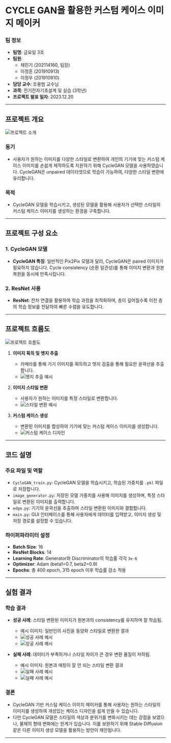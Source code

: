 # CYCLE GAN을 활용한 커스텀 케이스 이미지 메이커

### 팀 정보
- **팀명**: 금요일 3조
- **팀원**: 
  - 채민기 (202114160, 팀장)
  - 이정훈 (201910913)
  - 이정우 (201910910)
- **담당 교수**: 조용범 교수님
- **과목**: 전기전자기초설계 및 실습 (3학년)
- **프로젝트 발표 일자**: 2023.12.20

---

## 프로젝트 개요

![프로젝트 소개](src/abstract.png)

### 동기
- 사용자가 원하는 이미지를 다양한 스타일로 변환하여 개인의 기기에 맞는 커스텀 케이스 이미지를 손쉽게 제작하도록 지원하기 위해 CycleGAN 모델을 사용하였습니다. CycleGAN은 unpaired 데이터셋으로 학습이 가능하여, 다양한 스타일 변환에 유리합니다.

### 목적
- CycleGAN 모델을 학습시키고, 생성된 모델을 활용해 사용자가 선택한 스타일의 커스텀 케이스 이미지를 생성하는 환경을 구축합니다.

---

## 프로젝트 구성 요소

### 1. CycleGAN 모델
- **CycleGAN 특징**: 일반적인 Pix2Pix 모델과 달리, CycleGAN은 paired 이미지가 필요하지 않습니다. Cycle consistency (순환 일관성)를 통해 이미지 변환과 원본 복원을 동시에 만족시킵니다.
  
### 2. ResNet 사용
- **ResNet**: 잔차 연결을 활용하여 학습 과정을 최적화하며, 층이 깊어질수록 이전 층의 학습 정보를 전달하여 빠른 수렴을 유도합니다.

---

## 프로젝트 흐름도

![프로젝트 흐름도](src/flowchart.png)

1. **이미지 획득 및 엣지 추출**
    - 카메라를 통해 기기 이미지를 획득하고 엣지 검출을 통해 필요한 윤곽선을 추출합니다.
    - ![엣지 추출 예시](src/edge.png)

2. **이미지 스타일 변환**
    - 사용자가 원하는 이미지를 특정 스타일로 변환합니다.
    - ![스타일 변환 예시](src/edge2.png)

3. **커스텀 케이스 생성**
    - 변환된 이미지를 합성하여 기기에 맞는 커스텀 케이스 이미지를 생성합니다.
    - ![커스텀 케이스 디자인](src/12.jpg)

---

## 코드 설명

### 주요 파일 및 역할
- `CycleGAN_train.py`: CycleGAN 모델을 학습시키고, 학습된 가중치를 `.pkl` 파일로 저장합니다.
- `image_generator.py`: 저장된 모델 가중치를 사용해 이미지를 생성하며, 특정 스타일로 변환된 이미지를 출력합니다.
- `edge.py`: 기기의 윤곽선을 추출하여 스타일 변환된 이미지와 결합합니다.
- `main.py`: GUI 인터페이스를 통해 사용자에게 데이터를 입력받고, 이미지 생성 및 저장 경로를 설정할 수 있습니다.

### 하이퍼파라미터 설정
- **Batch Size**: 16
- **ResNet Blocks**: 14
- **Learning Rate**: Generator와 Discriminator의 학습률 각각 `3e-6`
- **Optimizer**: Adam (beta1=0.7, beta2=0.9)
- **Epochs**: 총 400 epoch, 315 epoch 이후 학습률 감소 적용

---

## 실험 결과

### 학습 결과
- **성공 사례**: 스타일 변환된 이미지가 원본과의 consistency를 유지하며 잘 학습됨.
  - 예시 이미지: 일반인의 사진을 동양화 스타일로 변환한 결과
  - ![성공 사례 예시](src/9.jpg)
  - ![성공 사례 예시](src/10.jpg)

- **실패 사례**: 데이터가 부족하거나 스타일 차이가 큰 경우 변환 품질이 저하됨.
  - 예시 이미지: 원본과 매칭이 잘 안 되는 스타일 변환 결과
  - ![실패 사례 예시](src/13.jpg)
  - ![실패 사례 예시](src/14.jpg)

### 결론
- CycleGAN 기반 커스텀 케이스 이미지 메이커를 통해 사용자는 원하는 스타일의 이미지를 생성하여 개성있는 케이스 디자인을 쉽게 만들 수 있습니다.
- 다만 CycleGAN 모델은 스타일의 색상과 분위기를 변화시키는 데는 강점을 보였으나, 물체의 형태 변화에는 한계가 있습니다. 이를 보완하기 위해 Stable Diffusion 같은 다른 이미지 생성 모델을 활용하는 방안이 제안됩니다.

---


  
